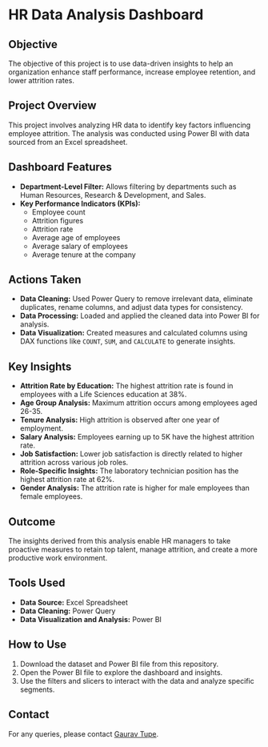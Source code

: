 # HR Data Analysis Dashboard

## Objective
The objective of this project is to use data-driven insights to help an organization enhance staff performance, increase employee retention, and lower attrition rates.

## Project Overview
This project involves analyzing HR data to identify key factors influencing employee attrition. The analysis was conducted using Power BI with data sourced from an Excel spreadsheet.

## Dashboard Features
- **Department-Level Filter:** Allows filtering by departments such as Human Resources, Research & Development, and Sales.
- **Key Performance Indicators (KPIs):**
  - Employee count
  - Attrition figures
  - Attrition rate
  - Average age of employees
  - Average salary of employees
  - Average tenure at the company

## Actions Taken
- **Data Cleaning:** Used Power Query to remove irrelevant data, eliminate duplicates, rename columns, and adjust data types for consistency.
- **Data Processing:** Loaded and applied the cleaned data into Power BI for analysis.
- **Data Visualization:** Created measures and calculated columns using DAX functions like `COUNT`, `SUM`, and `CALCULATE` to generate insights.

## Key Insights
- **Attrition Rate by Education:** The highest attrition rate is found in employees with a Life Sciences education at 38%.
- **Age Group Analysis:** Maximum attrition occurs among employees aged 26-35.
- **Tenure Analysis:** High attrition is observed after one year of employment.
- **Salary Analysis:** Employees earning up to 5K have the highest attrition rate.
- **Job Satisfaction:** Lower job satisfaction is directly related to higher attrition across various job roles.
- **Role-Specific Insights:** The laboratory technician position has the highest attrition rate at 62%.
- **Gender Analysis:** The attrition rate is higher for male employees than female employees.

## Outcome
The insights derived from this analysis enable HR managers to take proactive measures to retain top talent, manage attrition, and create a more productive work environment.

## Tools Used
- **Data Source:** Excel Spreadsheet
- **Data Cleaning:** Power Query
- **Data Visualization and Analysis:** Power BI

## How to Use
1. Download the dataset and Power BI file from this repository.
2. Open the Power BI file to explore the dashboard and insights.
3. Use the filters and slicers to interact with the data and analyze specific segments.


## Contact
For any queries, please contact [Gaurav Tupe](mailto:gauravtupe.scoe.entc@gmail.com).

